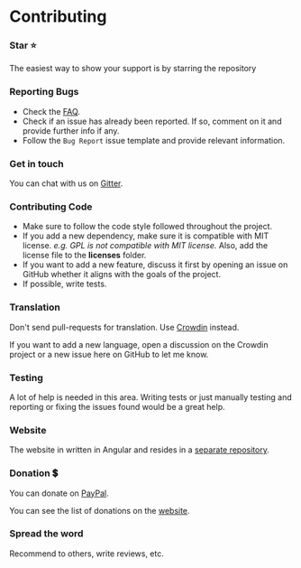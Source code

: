 # Contributing

### Star :star:
The easiest way to show your support is by starring the repository

### Reporting Bugs
- Check the [FAQ](https://mathewsachin.github.io/Captura/faq).
- Check if an issue has already been reported. If so, comment on it and provide further info if any.
- Follow the `Bug Report` issue template and provide relevant information.

### Get in touch
You can chat with us on [Gitter](https://gitter.im/MathewSachin/Captura).

### Contributing Code
- Make sure to follow the code style followed throughout the project.
- If you add a new dependency, make sure it is compatible with MIT license.
  *e.g. GPL is not compatible with MIT license.*
  Also, add the license file to the **licenses** folder.
- If you want to add a new feature, discuss it first by opening an issue on GitHub whether it aligns with the goals of the project.
- If possible, write tests.

### Translation
Don't send pull-requests for translation.
Use [Crowdin](https://crowdin.com/project/captura) instead.

If you want to add a new language, open a discussion on the Crowdin project or a new issue here on GitHub to let me know.

### Testing
A lot of help is needed in this area.
Writing tests or just manually testing and reporting or fixing the issues found would be a great help.

### Website
The website in written in Angular and resides in a [separate repository](https://github.com/MathewSachin/ng-captura).

### Donation :heavy_dollar_sign:
You can donate on [PayPal](https://www.paypal.me/MathewSachin).

You can see the list of donations on the [website](https://mathewsachin.github.io/Captura/donate).

### Spread the word
Recommend to others, write reviews, etc.